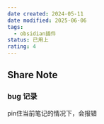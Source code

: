 ```yaml
---
date created: 2024-05-11
date modified: 2025-06-06
tags:
  - obsidian插件
status: 已用上
rating: 4
---
```


## Share Note

### bug 记录

pin住当前笔记的情况下，会报错
